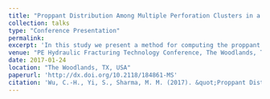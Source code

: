 ```yaml
---
title: "Proppant Distribution Among Multiple Perforation Clusters in a Horizontal Wellbore"
collection: talks
type: "Conference Presentation"
permalink:
excerpt: 'In this study we present a method for computing the proppant distribution into each cluster in a fracturing stage. By integrating proppant transport into a multi-cluster hydraulic fracturing model and implementing a simple screenout criterion, we show that the proppant distribution in a fracturing stage can be very uneven with a strong bias towards the heel-side clusters even when the initial fluid distribution is uniform among all clusters.'
venue: "PE Hydraulic Fracturing Technology Conference, The Woodlands, TX, USA, 24–26 January"
date: 2017-01-24
location: "The Woodlands, TX, USA"
paperurl: 'http://dx.doi.org/10.2118/184861-MS'
citation: 'Wu, C.-H., Yi, S., Sharma, M. M. (2017). &quot;Proppant Distribution Among Multiple Perforation Clusters in a Horizontal Wellbore.&quot; Paper SPE-184861-MS was presented at the SPE Hydraulic Fracturing Technology Conference, The Woodlands, TX, USA, 24–26 January.'
---
```

